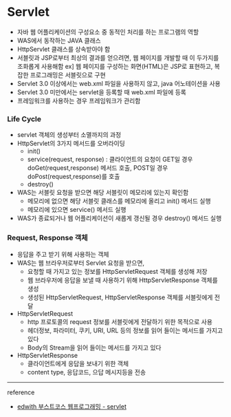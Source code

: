 # Servlet
 
- 자바 웹 어플리케이션의 구성요소 중 동적인 처리를 하는 프로그램의 역할
- WAS에서 동작하는 JAVA 클래스
- HttpServlet 클래스를 상속받아야 함
- 서블릿과 JSP로부터 최상의 결과를 얻으려면, 웹 페이지를 개발할 때 이 두가지를 조화롭게 사용해함
    ex] 웹 페이지를 구성하는 화면(HTML)은 JSP로 표현하고, 복잡한 프로그래밍은 서블릿으로 구현
- Servlet 3.0 이상에서는 web.xml 파일을 사용하지 않고, java 어노테이션을 사용
- Servlet 3.0 미만에서는 servlet을 등록할 때 web.xml 파일에 등록
- 프레임워크를 사용하는 경우 프레임워크가 관리함

### Life Cycle
- servlet 객체의 생성부터 소멸까지의 과정
- HttpServlet의 3가지 메서드를 오버라이딩
    - init()
    - service(request, response) : 클라이언트의 요청이 GET일 경우 doGet(request,response) 메서드 호출, POST일 경우 doPost(request,response)를 호출
    - destroy()
- WAS는 서블릿 요청을 받으면 해당 서블릿이 메모리에 있는지 확인함
    - 메모리에 없으면 해당 서블릿 클래스를 메모리에 올리고 init() 메서드 실행
    - 메모리에 있으면 service() 메서드 실행
- WAS가 종료되거나 웹 어플리케이션이 새롭게 갱신될 경우 destroy() 메서드 실행

### Request, Response 객체
- 응답을 주고 받기 위해 사용하는 객체
- WAS는 웹 브라우저로부터 Servlet 요청을 받으면, 
    - 요청할 때 가지고 있는 정보를 HttpServletRequest 객체를 생성해 저장
    - 웹 브라우저에 응답을 보낼 때 사용하기 위해 HttpServletResponse 객체를 생성
    - 생성된 HttpServletRequest, HttpServletResponse 객체를 서블릿에게 전달
- HttpServletRequest
    - http 프로토콜의 request 정보를 서블릿에게 전달하기 위한 목적으로 사용
    - 헤더정보, 파라미터, 쿠키, URI, URL 등의 정보를 읽어 들이는 메서드를 가지고 있다
    - Body의 Stream을 읽어 들이는 메서드를 가지고 있다
- HttpServletResponse
    - 클라이언트에게 응답을 보내기 위한 객체
    - content type, 응답코드, 으답 메시지등을 전송
---
reference
- [edwith 부스트코스 웹프로그래밍 - servlet](https://www.edwith.org/boostcourse-web/lecture/16688/)